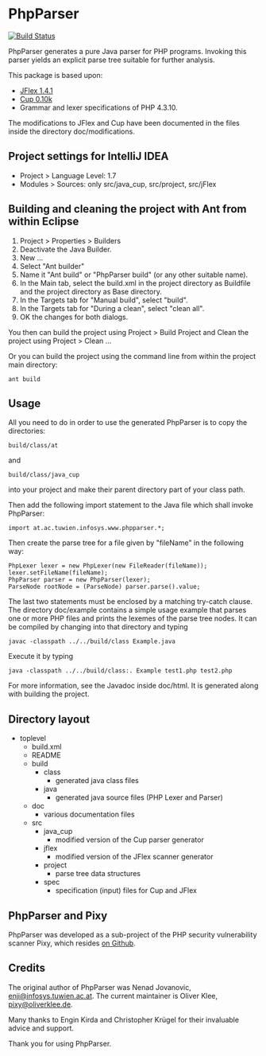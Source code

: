 # PhpParser

[![Build Status](https://travis-ci.org/oliverklee/phpparser.svg?branch=master)](https://travis-ci.org/oliverklee/phpparser)

PhpParser generates a pure Java parser for PHP programs. Invoking this parser
yields an explicit parse tree suitable for further analysis.

This package is based upon:

- [JFlex 1.4.1](http://www.jflex.de/)
- [Cup 0.10k](http://www2.cs.tum.edu/projects/cup/)
- Grammar and lexer specifications of PHP 4.3.10.

The modifications to JFlex and Cup have been documented in the files inside
the directory doc/modifications.


## Project settings for IntelliJ IDEA

* Project > Language Level: 1.7
* Modules > Sources: only src/java_cup, src/project, src/jFlex


## Building and cleaning the project with Ant from within Eclipse

1. Project > Properties > Builders
2. Deactivate the Java Builder.
3. New ...
4. Select "Ant builder"
3. Name it "Ant build" or "PhpParser build" (or any other suitable name).
5. In the Main tab, select the build.xml in the project directory as Buildfile and the project directory as Base directory.
6. In the Targets tab for "Manual build", select "build".
7. In the Targets tab for "During a clean", select "clean all".
8. OK the changes for both dialogs.

You then can build the project using Project > Build Project and Clean the project using Project > Clean ...

Or you can build the project using the command line from within the project main directory:

    ant build


## Usage

All you need to do in order to use the generated PhpParser is to copy the directories:

    build/class/at

and

    build/class/java_cup

into your project and make their parent directory part of your class path.

Then add the following import statement to the Java file which shall invoke PhpParser:

    import at.ac.tuwien.infosys.www.phpparser.*;

Then create the parse tree for a file given by "fileName" in the following way:

    PhpLexer lexer = new PhpLexer(new FileReader(fileName));
    lexer.setFileName(fileName);
    PhpParser parser = new PhpParser(lexer);
    ParseNode rootNode = (ParseNode) parser.parse().value;

The last two statements must be enclosed by a matching try-catch clause. The
directory doc/example contains a simple usage example that parses one or more
PHP files and prints the lexemes of the parse tree nodes. It can be compiled by
changing into that directory and typing

    javac -classpath ../../build/class Example.java

Execute it by typing

    java -classpath ../../build/class:. Example test1.php test2.php


For more information, see the Javadoc inside doc/html. It is generated along
with building the project.


## Directory layout
- toplevel
  - build.xml
  - README
  - build
    - class
      - generated java class files
    - java
      - generated java source files (PHP Lexer and Parser)
  - doc
    - various documentation files
  - src
    - java_cup
      - modified version of the Cup parser generator
    - jflex
      - modified version of the JFlex scanner generator
    - project
      - parse tree data structures
    - spec
      - specification (input) files for Cup and JFlex


## PhpParser and Pixy

PhpParser was developed as a sub-project of the PHP security vulnerability scanner Pixy, which resides [on Github](https://github.com/oliverklee/pixy "Pixy on Github").


## Credits

The original author of PhpParser was Nenad Jovanovic, enji@infosys.tuwien.ac.at. The current maintainer is Oliver Klee, pixy@oliverklee.de.

Many thanks to Engin Kirda and Christopher Krügel for their invaluable advice
and support.

Thank you for using PhpParser.
